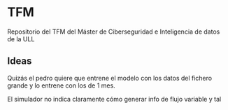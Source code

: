 # TFM
Repositorio del TFM del Máster de Ciberseguridad e Inteligencia de datos de la ULL

## Ideas

Quizás el pedro quiere que entrene el modelo con los datos del fichero grande y lo entrene con los de 1 mes.

El simulador no indica claramente cómo generar info de flujo variable y tal